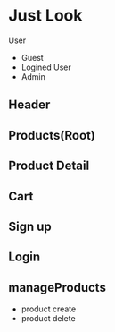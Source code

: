 # Just Look

User

- Guest
- Logined User
- Admin

## Header

## Products(Root)

## Product Detail

## Cart

## Sign up

## Login

## manageProducts

- product create
- product delete
